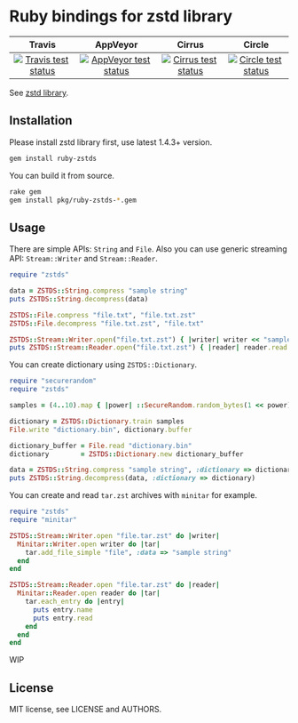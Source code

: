 # Ruby bindings for zstd library

| Travis | AppVeyor | Cirrus | Circle |
| :---:  | :---:    | :---:  | :---:  |
| [![Travis test status](https://travis-ci.com/andrew-aladev/ruby-zstds.svg?branch=master)](https://travis-ci.com/andrew-aladev/ruby-zstds) | [![AppVeyor test status](https://ci.appveyor.com/api/projects/status/github/andrew-aladev/ruby-zstds?branch=master&svg=true)](https://ci.appveyor.com/project/andrew-aladev/ruby-zstds/branch/master) | [![Cirrus test status](https://api.cirrus-ci.com/github/andrew-aladev/ruby-zstds.svg?branch=master)](https://cirrus-ci.com/github/andrew-aladev/ruby-zstds) | [![Circle test status](https://circleci.com/gh/andrew-aladev/ruby-zstds/tree/master.svg?style=shield)](https://circleci.com/gh/andrew-aladev/ruby-zstds/tree/master) |

See [zstd library](https://github.com/facebook/zstd).

## Installation

Please install zstd library first, use latest 1.4.3+ version.

```sh
gem install ruby-zstds
```

You can build it from source.

```sh
rake gem
gem install pkg/ruby-zstds-*.gem
```

## Usage

There are simple APIs: `String` and `File`. Also you can use generic streaming API: `Stream::Writer` and `Stream::Reader`.

```ruby
require "zstds"

data = ZSTDS::String.compress "sample string"
puts ZSTDS::String.decompress(data)

ZSTDS::File.compress "file.txt", "file.txt.zst"
ZSTDS::File.decompress "file.txt.zst", "file.txt"

ZSTDS::Stream::Writer.open("file.txt.zst") { |writer| writer << "sample string" }
puts ZSTDS::Stream::Reader.open("file.txt.zst") { |reader| reader.read }
```

You can create dictionary using `ZSTDS::Dictionary`.

```ruby
require "securerandom"
require "zstds"

samples = (4..10).map { |power| ::SecureRandom.random_bytes(1 << power) }

dictionary = ZSTDS::Dictionary.train samples
File.write "dictionary.bin", dictionary.buffer

dictionary_buffer = File.read "dictionary.bin"
dictionary        = ZSTDS::Dictionary.new dictionary_buffer

data = ZSTDS::String.compress "sample string", :dictionary => dictionary
puts ZSTDS::String.decompress(data, :dictionary => dictionary)
```

You can create and read `tar.zst` archives with `minitar` for example.

```ruby
require "zstds"
require "minitar"

ZSTDS::Stream::Writer.open "file.tar.zst" do |writer|
  Minitar::Writer.open writer do |tar|
    tar.add_file_simple "file", :data => "sample string"
  end
end

ZSTDS::Stream::Reader.open "file.tar.zst" do |reader|
  Minitar::Reader.open reader do |tar|
    tar.each_entry do |entry|
      puts entry.name
      puts entry.read
    end
  end
end
```

WIP

## License

MIT license, see LICENSE and AUTHORS.
